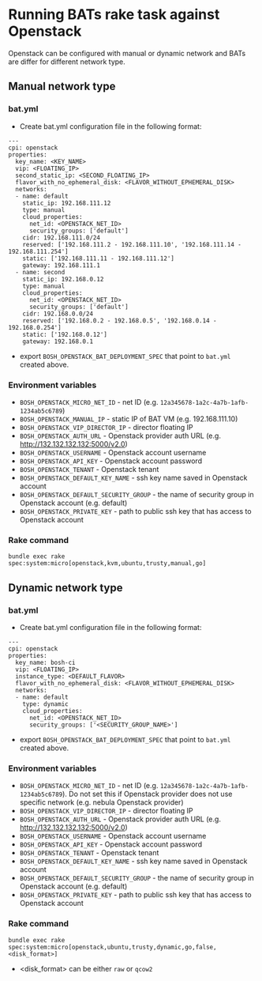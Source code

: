 # Running BATs rake task against Openstack

Openstack can be configured with manual or dynamic network and BATs are differ for different network type.

## Manual network type

### bat.yml

* Create bat.yml configuration file in the following format:

```
---
cpi: openstack
properties:
  key_name: <KEY_NAME>
  vip: <FLOATING_IP>
  second_static_ip: <SECOND_FLOATING_IP>
  flavor_with_no_ephemeral_disk: <FLAVOR_WITHOUT_EPHEMERAL_DISK>
  networks:
  - name: default
    static_ip: 192.168.111.12
    type: manual
    cloud_properties:
      net_id: <OPENSTACK_NET_ID>
      security_groups: ['default']
    cidr: 192.168.111.0/24
    reserved: ['192.168.111.2 - 192.168.111.10', '192.168.111.14 - 192.168.111.254']
    static: ['192.168.111.11 - 192.168.111.12']
    gateway: 192.168.111.1
  - name: second
    static_ip: 192.168.0.12
    type: manual
    cloud_properties:
      net_id: <OPENSTACK_NET_ID>
      security_groups: ['default']
    cidr: 192.168.0.0/24
    reserved: ['192.168.0.2 - 192.168.0.5', '192.168.0.14 - 192.168.0.254']
    static: ['192.168.0.12']
    gateway: 192.168.0.1
```

* export `BOSH_OPENSTACK_BAT_DEPLOYMENT_SPEC` that point to `bat.yml` created above.


### Environment variables

* `BOSH_OPENSTACK_MICRO_NET_ID` - net ID (e.g. `12a345678-1a2c-4a7b-1afb-1234ab5c6789`)
* `BOSH_OPENSTACK_MANUAL_IP` - static IP of BAT VM (e.g. 192.168.111.10)
* `BOSH_OPENSTACK_VIP_DIRECTOR_IP` - director floating IP
* `BOSH_OPENSTACK_AUTH_URL` - Openstack provider auth URL (e.g. http://132.132.132.132:5000/v2.0)
* `BOSH_OPENSTACK_USERNAME` - Openstack account username
* `BOSH_OPENSTACK_API_KEY` - Openstack account password
* `BOSH_OPENSTACK_TENANT` - Openstack tenant
* `BOSH_OPENSTACK_DEFAULT_KEY_NAME` - ssh key name saved in Openstack account
* `BOSH_OPENSTACK_DEFAULT_SECURITY_GROUP` - the name of security group in Openstack account (e.g. default)
* `BOSH_OPENSTACK_PRIVATE_KEY` - path to public ssh key that has access to Openstack account

### Rake command

```
bundle exec rake spec:system:micro[openstack,kvm,ubuntu,trusty,manual,go]
```


## Dynamic network type

### bat.yml

* Create bat.yml configuration file in the following format:

```
---
cpi: openstack
properties:
  key_name: bosh-ci
  vip: <FLOATING_IP>
  instance_type: <DEFAULT_FLAVOR>
  flavor_with_no_ephemeral_disk: <FLAVOR_WITHOUT_EPHEMERAL_DISK>
  networks:
  - name: default
    type: dynamic
    cloud_properties:
      net_id: <OPENSTACK_NET_ID>
      security_groups: ['<SECURITY_GROUP_NAME>']
```

* export `BOSH_OPENSTACK_BAT_DEPLOYMENT_SPEC` that point to `bat.yml` created above.

### Environment variables

* `BOSH_OPENSTACK_MICRO_NET_ID` - net ID (e.g. `12a345678-1a2c-4a7b-1afb-1234ab5c6789`). Do not set this if Openstack provider does not use specific network (e.g. nebula Openstack provider)
* `BOSH_OPENSTACK_VIP_DIRECTOR_IP` - director floating IP
* `BOSH_OPENSTACK_AUTH_URL` - Openstack provider auth URL (e.g. http://132.132.132.132:5000/v2.0)
* `BOSH_OPENSTACK_USERNAME` - Openstack account username
* `BOSH_OPENSTACK_API_KEY` - Openstack account password
* `BOSH_OPENSTACK_TENANT` - Openstack tenant
* `BOSH_OPENSTACK_DEFAULT_KEY_NAME` - ssh key name saved in Openstack account
* `BOSH_OPENSTACK_DEFAULT_SECURITY_GROUP` - the name of security group in Openstack account (e.g. default)
* `BOSH_OPENSTACK_PRIVATE_KEY` - path to public ssh key that has access to Openstack account


### Rake command

```
bundle exec rake spec:system:micro[openstack,ubuntu,trusty,dynamic,go,false,<disk_format>]
```

* <disk_format> can be either `raw` or `qcow2`

